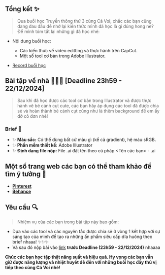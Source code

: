 ## **Tổng kết ✨**
> Qua buổi học Truyền thông thứ 3 cùng Cá Voi, chắc các bạn cũng đang đau đầu để nhớ lại kiến thức mình đã học là gì đúng hong nè? Để mình tóm tắt lại những gì đã học nhé:
- Nội dung buổi học: 
  - Các kiến thức về video editting và thực hành trên CapCut.
  - Một số tool cơ bản trong Adobe Illustrator.

- [Record buổi học](https://uithcm.sharepoint.com/:v:/s/TraineeProgram2024/EQgGU3lNndNAp5PQi9kS_igBbm7CVz3V4fImWYGEIigQtg?e=ehBdx5&nav=eyJyZWZlcnJhbEluZm8iOnsicmVmZXJyYWxBcHAiOiJTdHJlYW1XZWJBcHAiLCJyZWZlcnJhbFZpZXciOiJTaGFyZURpYWxvZy1MaW5rIiwicmVmZXJyYWxBcHBQbGF0Zm9ybSI6IldlYiIsInJlZmVycmFsTW9kZSI6InZpZXcifX0%3D)
  
## **Bài tập về nhà 📗📙📘 [Deadline 23h59 - 22/12/2024]**
> Sau khi đã học được các tool cơ bản trong Illustrator và được thực hành vẽ bé cánh cụt cute, các bạn hãy áp dụng các tool đã được chia sẻ và hoàn thành bé cánh cụt cũng như là thêm background để em ấy đỡ cô đơn nhé!

### **Brief 🔑**
- ✨ **Màu sắc:** Có thể dùng bất cứ màu gì (kể cả gradient), hệ màu sRGB.
- ✨ **Phần mềm thiết kế:** Adobe Illustrator
- ✨ **Định dạng file nộp:** File .ai đặt tên theo cú pháp <Tên các bạn> - <MSSV>.ai  

## **Một số trang web các bạn có thể tham khảo để tìm ý tưởng 👀**
- [**Pinterest**](https://www.pinterest.com)
- [**Behance**](https://www.behance.net/)
  
## **Yêu cầu 🔍**
> Nhiệm vụ của các bạn trong bài tập này bao gồm:
- Dựa vào các tool và các nguyên tắc được chia sẻ ở vòng 1 kết hợp với sự sáng tạo của mình để tạo ra những ấn phẩm siêu cấp dĩa huông theo brief nhaaa! ✨✨✨ 
- Và sau đó nộp bài vào [link](https://forms.office.com/r/xHu3gUyjh9) **trước Deadline (23h59 - 22/12/2024)** nhaaaa 

**Chúc các bạn học tập thật năng suất và hiệu quả. Hy vọng các bạn vẫn giữ được năng lượng và nhiệt huyết để đến với những buổi học đầy thú vị tiếp theo cùng Cá Voi nhé!**
